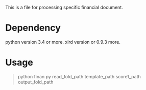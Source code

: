 This is a file for processing specific financial document.

Dependency
==========

python version 3.4 or more.
xlrd version or  0.9.3 more.

Usage
=====

> python finan.py read_fold_path template_path score1_path output_fold_path